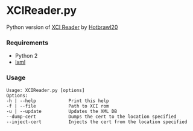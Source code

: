 # XCIReader.py


Python version of [XCI Reader](https://gbatemp.net/threads/release-xci-reader.492151/) by [Hotbrawl20](https://github.com/Hotbrawl20)  

### Requirements

* Python 2 
* [lxml](http://lxml.de/) 

### Usage

	Usage: XCIReader.py [options]
	Options:
	-h | --help            Print this help
	-f | --file            Path to XCI rom
	-u | --update          Updates the XML DB
	--dump-cert            Dumps the cert to the location specified
	--inject-cert          Injects the cert from the location specified